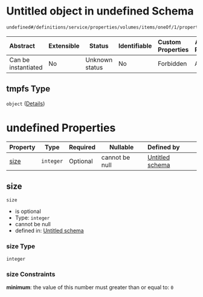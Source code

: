 # Untitled object in undefined Schema

```txt
undefined#/definitions/service/properties/volumes/items/oneOf/1/properties/tmpfs
```




| Abstract            | Extensible | Status         | Identifiable | Custom Properties | Additional Properties | Access Restrictions | Defined In                                                                  |
| :------------------ | ---------- | -------------- | ------------ | :---------------- | --------------------- | ------------------- | --------------------------------------------------------------------------- |
| Can be instantiated | No         | Unknown status | No           | Forbidden         | Allowed               | none                | [config_schema_v3.9.json\*](config_schema_v3.9.json "open original schema") |

## tmpfs Type

`object` ([Details](config_schema_v3-definitions-service-properties-volumes-items-oneof-1-properties-tmpfs.md))

# undefined Properties

| Property      | Type      | Required | Nullable       | Defined by                                                                                                                                                                                                                      |
| :------------ | --------- | -------- | -------------- | :------------------------------------------------------------------------------------------------------------------------------------------------------------------------------------------------------------------------------ |
| [size](#size) | `integer` | Optional | cannot be null | [Untitled schema](config_schema_v3-definitions-service-properties-volumes-items-oneof-1-properties-tmpfs-properties-size.md "undefined#/definitions/service/properties/volumes/items/oneOf/1/properties/tmpfs/properties/size") |

## size




`size`

-   is optional
-   Type: `integer`
-   cannot be null
-   defined in: [Untitled schema](config_schema_v3-definitions-service-properties-volumes-items-oneof-1-properties-tmpfs-properties-size.md "undefined#/definitions/service/properties/volumes/items/oneOf/1/properties/tmpfs/properties/size")

### size Type

`integer`

### size Constraints

**minimum**: the value of this number must greater than or equal to: `0`
